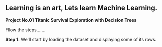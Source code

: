 Learning is an art, Lets learn Machine Learning.
--------------------------------------------------------------------------------

**Project No.01 Titanic Survival Exploration with Decision Trees**


Fllow the steps.......

**Step 1.**
We'll start by loading the dataset and displaying some of its rows.
